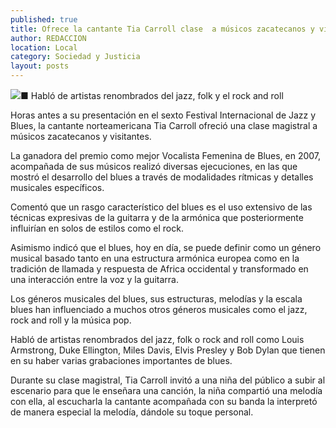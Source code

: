 ```yaml
---
published: true
title: Ofrece la cantante Tia Carroll clase  a músicos zacatecanos y visitantes
author: REDACCION
location: Local
category: Sociedad y Justicia
layout: posts
---
```


![](http://i.imgur.com/CXQhXrfm.jpg)■ Habló de artistas renombrados del jazz, folk y el rock and roll

Horas antes a su presentación en el sexto Festival Internacional de Jazz y Blues, la cantante norteamericana Tia Carroll ofreció una clase magistral a músicos zacatecanos y visitantes.

La ganadora del premio como mejor Vocalista Femenina de Blues, en 2007, acompañada de sus músicos realizó diversas ejecuciones, en las que mostró el desarrollo del blues a través de modalidades rítmicas y detalles musicales específicos.

Comentó que un rasgo característico del blues es el uso extensivo de las técnicas expresivas de la guitarra y de la armónica que posteriormente influirían en solos de estilos como el rock. 

Asimismo indicó que el blues, hoy en día, se puede definir como un género musical basado tanto en una estructura armónica europea como en la tradición de llamada y respuesta de Africa occidental y transformado en una interacción entre la voz y la guitarra.

Los géneros musicales del blues, sus estructuras, melodías y la escala blues han influenciado a muchos otros géneros musicales como el jazz, rock and roll y la música pop. 

Habló de artistas renombrados del jazz, folk o rock and roll como Louis Armstrong, Duke Ellington, Miles Davis, Elvis Presley y Bob Dylan que tienen en su haber varias grabaciones importantes de blues.

Durante su clase magistral, Tia Carroll invitó a una niña del público a subir al escenario para que le enseñara una canción, la niña compartió una melodía con ella, al escucharla la cantante acompañada con su banda la interpretó de manera especial la melodía, dándole su toque personal.
